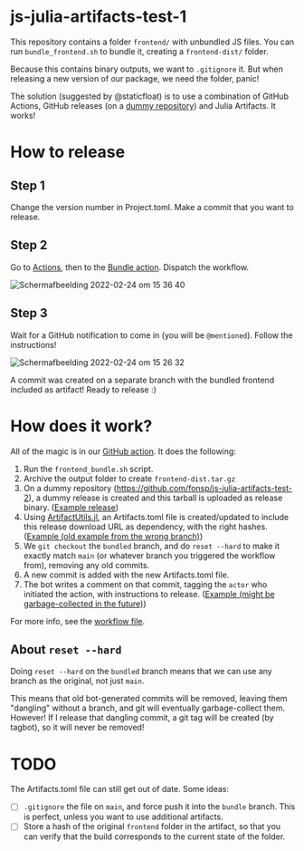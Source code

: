 # js-julia-artifacts-test-1

This repository contains a folder `frontend/` with unbundled JS files. You can run `bundle_frontend.sh` to bundle it, creating a `frontend-dist/` folder. 

Because this contains binary outputs, we want to `.gitignore` it. But when releasing a new version of our package, we need the folder, panic!

The solution (suggested by @staticfloat) is to use a combination of GitHub Actions, GitHub releases (on a [dummy repository](https://github.com/fonsp/js-julia-artifacts-test-2)) and Julia Artifacts. It works!

# How to release

## Step 1
Change the version number in Project.toml. Make a commit that you want to release. 

## Step 2
Go to [Actions](https://github.com/fonsp/js-julia-artifacts-test-1/actions), then to the [Bundle action](https://github.com/fonsp/js-julia-artifacts-test-1/actions/workflows/prepare-release.yml). Dispatch the workflow.

![Schermafbeelding 2022-02-24 om 15 36 40](https://user-images.githubusercontent.com/6933510/155544974-d834d5ee-899c-4ab0-a369-52b7a3842156.png)

## Step 3
Wait for a GitHub notification to come in (you will be `@mentioned`). Follow the instructions!

![Schermafbeelding 2022-02-24 om 15 26 32](https://user-images.githubusercontent.com/6933510/155545832-84338f64-0589-4793-af72-f2ebb6b9e757.png)

A commit was created on a separate branch with the bundled frontend included as artifact! Ready to release :)

# How does it work?

All of the magic is in our [GitHub action](https://github.com/fonsp/js-julia-artifacts-test-1/blob/main/.github/workflows/prepare-release.yml). It does the following:
1. Run the `frontend_bundle.sh` script.
2. Archive the output folder to create `frontend-dist.tar.gz`
3. On a dummy repository (https://github.com/fonsp/js-julia-artifacts-test-2), a dummy release is created and this tarball is uploaded as release binary. ([Example release](https://github.com/fonsp/js-julia-artifacts-test-2/releases/tag/hello-from-ff76e0a0f3b9ffe8b25a9deef9f2b81feb8b1522))
4. Using [ArtifactUtils.jl](https://github.com/simeonschaub/ArtifactUtils.jl), an Artifacts.toml file is created/updated to include this release download URL as dependency, with the right hashes. ([Example (old example from the wrong branch)](https://github.com/fonsp/js-julia-artifacts-test-1/blob/95f3cd3758eac79822bded602ec7e7bd2df955cb/Artifacts.toml))
5. We `git checkout` the `bundled` branch, and do `reset --hard` to make it exactly match `main` (or whatever branch you triggered the workflow from), removing any old commits.
6. A new commit is added with the new Artifacts.toml file.
7. The bot writes a comment on that commit, tagging the `actor` who initiated the action, with instructions to release. ([Example (might be garbage-collected in the future)](https://github.com/fonsp/js-julia-artifacts-test-1/commit/f0726fce57ba51c1dbf1a7cb315c2b3b37f624a0))

For more info, see the [workflow file](https://github.com/fonsp/js-julia-artifacts-test-1/blob/main/.github/workflows/prepare-release.yml).

## About `reset --hard`
Doing `reset --hard` on the `bundled` branch means that we can use any branch as the original, not just `main`. 

This means that old bot-generated commits will be removed, leaving them "dangling" without a branch, and git will eventually garbage-collect them. However! If I release that dangling commit, a git tag will be created (by tagbot), so it will never be removed!


# TODO

The Artifacts.toml file can still get out of date. Some ideas:
- [ ] `.gitignore` the file on `main`, and force push it into the `bundle` branch. This is perfect, unless you want to use additional artifacts.
- [ ] Store a hash of the original `frontend` folder in the artifact, so that you can verify that the build corresponds to the current state of the folder.
